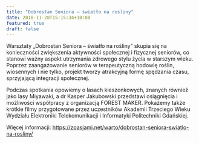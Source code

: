```yaml
---
title: "Dobrostan Seniora – światło na rośliny"
date: 2018-11-28T15:15:34+10:00
featured: true
draft: false
---
```


Warsztaty „Dobrostan Seniora – światło na rośliny” skupia się na konieczności zwiększenia aktywności społecznej i fizycznej seniorów, co stanowi ważny aspekt utrzymania zdrowego stylu życia w starszym wieku. Poprzez zaangażowanie seniorów w terapeutyczną hodowlę roślin, wiosennych i nie tylko, projekt tworzy atrakcyjną formę spędzania czasu, sprzyjającą integracji społecznej.

Podczas spotkania opowiemy o lasach kieszonkowych, znanych również jako lasy Miyawaki, a dr Kasper Jakubowski przedstawi osiągnięcia i możliwości współpracy z organizacją FOREST MAKER. Pokażemy także krótkie filmy przygotowane przez uczestników Akademii Trzeciego Wieku Wydziału Elektroniki Telekomunikacji i Informatyki Politechniki Gdańskiej.

Więcej informacji: https://zpasjami.net/warto/dobrostan-seniora-swiatlo-na-rosliny/